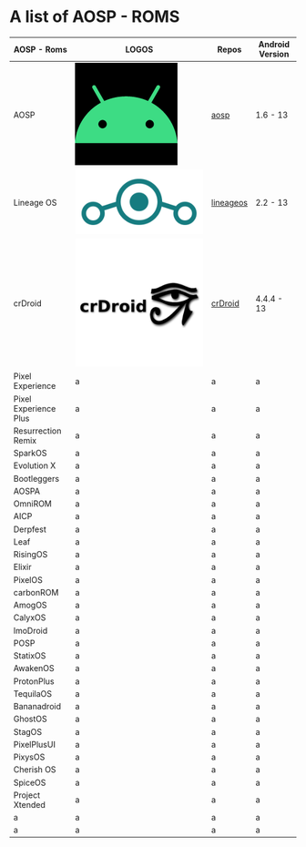 # A list of AOSP - ROMS

| AOSP - Roms   |      LOGOS    |   Repos| Android Version |
| ------------- | ------------- |------------- |------------- |
| AOSP  | ![Image of AOSP](./images/aosp.bmp) |[aosp](https://android.googlesource.com/platform/manifest/)| 1.6 -  13|
| Lineage OS  | ![Image of LineageOS](./images/lineage.png) |[lineageos](https://github.com/lineageos)|2.2 - 13|
|crDroid|![Image of crDroid](./images/crdroid.png)|[crDroid](github.com/crdroidandroid)|4.4.4 - 13|
|Pixel Experience|a|a|a|
|Pixel Experience Plus|a|a|a|
|Resurrection Remix|a|a|a|
|SparkOS|a|a|a|
|Evolution X|a|a|a|
|Bootleggers|a|a|a|
|AOSPA|a|a|a|
|OmniROM|a|a|a|
|AICP|a|a|a|
|Derpfest|a|a|a|
|Leaf|a|a|a|
|RisingOS|a|a|a|
|Elixir|a|a|a|
|PixelOS|a|a|a|
|carbonROM|a|a|a|
|AmogOS|a|a|a|
|CalyxOS|a|a|a|
|lmoDroid|a|a|a|
|POSP|a|a|a|
|StatixOS|a|a|a|
|AwakenOS|a|a|a|
|ProtonPlus|a|a|a|
|TequilaOS|a|a|a|
|Bananadroid|a|a|a|
|GhostOS|a|a|a|
|StagOS|a|a|a|
|PixelPlusUI|a|a|a|
|PixysOS|a|a|a|
|Cherish OS|a|a|a|
|SpiceOS|a|a|a|
|Project Xtended|a|a|a|
|a|a|a|a|
|a|a|a|a|